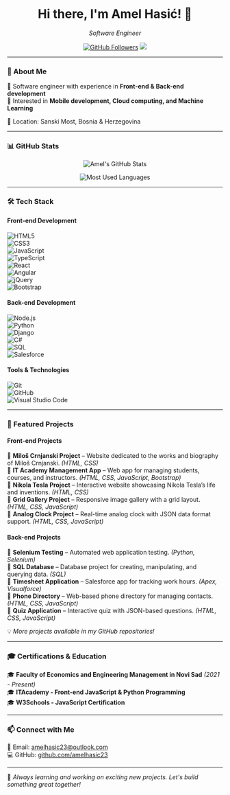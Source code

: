 <h1 align="center">Hi there, I'm Amel Hasić! 👋</h1>
<p align="center">
  <i>Software Engineer</i>
</p>

<p align="center">
  <a href="https://github.com/amelhasic23"><img src="https://img.shields.io/github/followers/amelhasic23?label=Follow&style=social" alt="GitHub Followers"></a>
  <a href="mailto:amelhasic23@outlook.com"><img src="https://img.shields.io/badge/Email-amelhasic23%40outlook.com-red"></a>

</p>

---

### 🚀 About Me  
🔹 Software engineer with experience in **Front-end & Back-end development**  
🔹 Interested in **Mobile development, Cloud computing, and Machine Learning**  


📍 Location: Sanski Most, Bosnia & Herzegovina  

---

### 📊 GitHub Stats  

<p align="center">
  <img src="https://github-readme-stats.vercel.app/api?username=amelhasic23&show_icons=true&theme=radical" alt="Amel's GitHub Stats" />
</p>

<p align="center">
  <img src="https://github-readme-stats.vercel.app/api/top-langs/?username=amelhasic23&layout=compact&theme=radical" alt="Most Used Languages" />
</p>

---

### 🛠️ Tech Stack  

#### **Front-end Development**  
![HTML5](https://img.shields.io/badge/HTML5-E34F26?style=flat&logo=html5&logoColor=white)  
![CSS3](https://img.shields.io/badge/CSS3-1572B6?style=flat&logo=css3&logoColor=white)  
![JavaScript](https://img.shields.io/badge/JavaScript-F7DF1E?style=flat&logo=javascript&logoColor=black)  
![TypeScript](https://img.shields.io/badge/TypeScript-007ACC?style=flat&logo=typescript&logoColor=white)  
![React](https://img.shields.io/badge/React-61DAFB?style=flat&logo=react&logoColor=black)  
![Angular](https://img.shields.io/badge/Angular-DD0031?style=flat&logo=angular&logoColor=white)  
![jQuery](https://img.shields.io/badge/jQuery-0769AD?style=flat&logo=jquery&logoColor=white)  
![Bootstrap](https://img.shields.io/badge/Bootstrap-7952B3?style=flat&logo=bootstrap&logoColor=white)  

#### **Back-end Development**  
![Node.js](https://img.shields.io/badge/Node.js-339933?style=flat&logo=node.js&logoColor=white)  
![Python](https://img.shields.io/badge/Python-3776AB?style=flat&logo=python&logoColor=white)  
![Django](https://img.shields.io/badge/Django-092E20?style=flat&logo=django&logoColor=white)  
![C#](https://img.shields.io/badge/C%23-239120?style=flat&logo=c-sharp&logoColor=white)  
![SQL](https://img.shields.io/badge/SQL-4479A1?style=flat&logo=postgresql&logoColor=white)  
![Salesforce](https://img.shields.io/badge/Salesforce-00A1E0?style=flat&logo=salesforce&logoColor=white)  

#### **Tools & Technologies**  
![Git](https://img.shields.io/badge/Git-F05032?style=flat&logo=git&logoColor=white)  
![GitHub](https://img.shields.io/badge/GitHub-181717?style=flat&logo=github&logoColor=white)  
![Visual Studio Code](https://img.shields.io/badge/VS%20Code-007ACC?style=flat&logo=visual-studio-code&logoColor=white)  

---

### 🌟 Featured Projects  

#### **Front-end Projects**  
📌 **Miloš Crnjanski Project** – Website dedicated to the works and biography of Miloš Crnjanski. *(HTML, CSS)*  
📌 **IT Academy Management App** – Web app for managing students, courses, and instructors. *(HTML, CSS, JavaScript, Bootstrap)*  
📌 **Nikola Tesla Project** – Interactive website showcasing Nikola Tesla’s life and inventions. *(HTML, CSS)*  
📌 **Grid Gallery Project** – Responsive image gallery with a grid layout. *(HTML, CSS, JavaScript)*  
📌 **Analog Clock Project** – Real-time analog clock with JSON data format support. *(HTML, CSS, JavaScript)*  

#### **Back-end Projects**  
📌 **Selenium Testing** – Automated web application testing. *(Python, Selenium)*  
📌 **SQL Database** – Database project for creating, manipulating, and querying data. *(SQL)*  
📌 **Timesheet Application** – Salesforce app for tracking work hours. *(Apex, Visualforce)*  
📌 **Phone Directory** – Web-based phone directory for managing contacts. *(HTML, CSS, JavaScript)*  
📌 **Quiz Application** – Interactive quiz with JSON-based questions. *(HTML, CSS, JavaScript)*  

💡 *More projects available in my GitHub repositories!*  

---

### 🎓 Certifications & Education  
🎓 **Faculty of Economics and Engineering Management in Novi Sad** *(2021 - Present)*  
🎓 **ITAcademy - Front-end JavaScript & Python Programming**  
🎓 **W3Schools - JavaScript Certification**  

---

### 📫 Connect with Me  
📧 Email: [amelhasic23@outlook.com](mailto:amelhasic23@outlook.com)  
💻 GitHub: [github.com/amelhasic23](https://github.com/amelhasic23)  


---

🚀 *Always learning and working on exciting new projects. Let's build something great together!*
